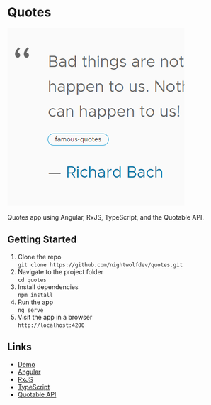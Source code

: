 # Quotes

![Quotes App](./src/assets/img/quotes-app.png)

Quotes app using Angular, RxJS, TypeScript, and the Quotable API.

## Getting Started

1. Clone the repo  
  `git clone https://github.com/nightwolfdev/quotes.git`
2. Navigate to the project folder  
  `cd quotes`
3. Install dependencies  
  `npm install`
4. Run the app  
  `ng serve`
5. Visit the app in a browser  
  `http://localhost:4200`

## Links

* [Demo](https://nightwolf.dev/demos/quotes)
* [Angular](https://angular.io)
* [RxJS](https://rxjs.dev)
* [TypeScript](https://www.typescriptlang.org)
* [Quotable API](https://github.com/lukePeavey/quotable)